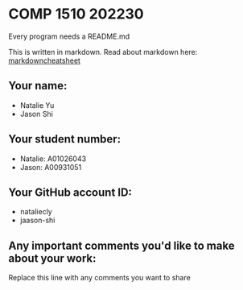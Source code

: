 # COMP 1510 202230

Every program needs a README.md

This is written in markdown. Read about markdown here: [markdowncheatsheet](https://www.markdownguide.org/cheat-sheet/)

## Your name:
- Natalie Yu
- Jason Shi

## Your student number:
- Natalie: A01026043
- Jason: A00931051

## Your GitHub account ID:
- nataliecly
- jaason-shi


## Any important comments you'd like to make about your work:
Replace this line with any comments you want to share

